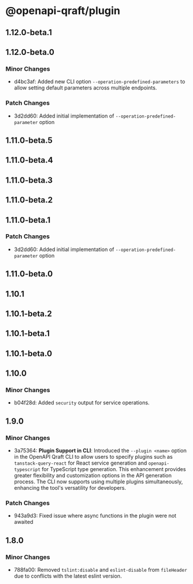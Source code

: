 # @openapi-qraft/plugin

## 1.12.0-beta.1

## 1.12.0-beta.0

### Minor Changes

- d4bc3af: Added new CLI option `--operation-predefined-parameters` to allow setting default parameters across multiple endpoints.

### Patch Changes

- 3d2dd60: Added initial implementation of `--operation-predefined-parameter` option

## 1.11.0-beta.5

## 1.11.0-beta.4

## 1.11.0-beta.3

## 1.11.0-beta.2

## 1.11.0-beta.1

### Patch Changes

- 3d2dd60: Added initial implementation of `--operation-predefined-parameter` option

## 1.11.0-beta.0

## 1.10.1

## 1.10.1-beta.2

## 1.10.1-beta.1

## 1.10.1-beta.0

## 1.10.0

### Minor Changes

- b04f28d: Added `security` output for service operations.

## 1.9.0

### Minor Changes

- 3a75364: **Plugin Support in CLI**: Introduced the `--plugin <name>` option in the OpenAPI Qraft CLI to allow users to specify
  plugins such as `tanstack-query-react` for React service generation and `openapi-typescript` for TypeScript type
  generation. This enhancement provides greater flexibility and customization options in the API generation process. The
  CLI now supports using multiple plugins simultaneously, enhancing the tool's versatility for developers.

### Patch Changes

- 943a9d3: Fixed issue where async functions in the plugin were not awaited

## 1.8.0

### Minor Changes

- 788fa00: Removed `tslint:disable` and `eslint-disable` from `fileHeader` due to conflicts with the latest eslint version.

